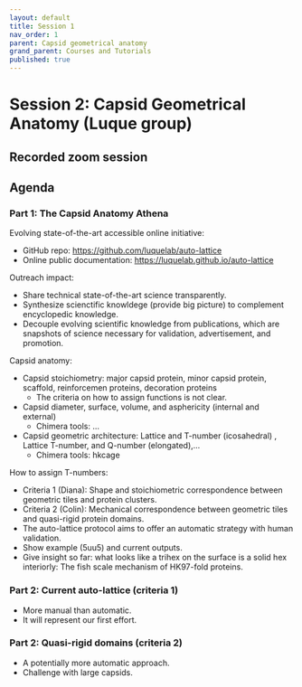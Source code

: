 ```yaml
---
layout: default
title: Session 1
nav_order: 1
parent: Capsid geometrical anatomy
grand_parent: Courses and Tutorials
published: true
---
```


# Session 2: Capsid Geometrical Anatomy (Luque group)

## Recorded zoom session

## Agenda

### Part 1: The Capsid Anatomy Athena

Evolving state-of-the-art accessible online initiative:
+ GitHub repo: <https://github.com/luquelab/auto-lattice>
+ Online public documentation: <https://luquelab.github.io/auto-lattice>

Outreach impact:
+ Share technical state-of-the-art science transparently.
+ Synthesize scienctific knowldege (provide big picture) to complement encyclopedic knowledge.
+ Decouple evolving scientific knowledge from publications, which are snapshots of science necessary for validation, advertisement, and promotion.

Capsid anatomy:
+ Capsid stoichiometry: major capsid protein, minor capsid protein, scaffold, reinforcemen proteins, decoration proteins
    + The criteria on how to assign functions is not clear.
+ Capsid diameter, surface, volume, and asphericity (internal and external)
    + Chimera tools: ...
+ Capsid geometric architecture: Lattice and T-number (icosahedral) , Lattice T-number, and Q-number (elongated),...
    + Chimera tools: hkcage 

How to assign T-numbers:
+ Criteria 1 (Diana): Shape and stoichiometric correspondence between geometric tiles and protein clusters.
+ Criteria 2 (Colin): Mechanical correspondence between geometric tiles and quasi-rigid protein domains.
+ The auto-lattice protocol aims to offer an automatic strategy with human validation.
+ Show example (5uu5) and current outputs.
+ Give insight so far: what looks like a trihex on the surface is a solid hex interiorly: The fish scale mechanism of HK97-fold proteins.


### Part 2: Current auto-lattice (criteria 1)
+ More manual than automatic.
+ It will represent our first effort.

### Part 2: Quasi-rigid domains (criteria 2)
+ A potentially more automatic approach.
+ Challenge with large capsids.


